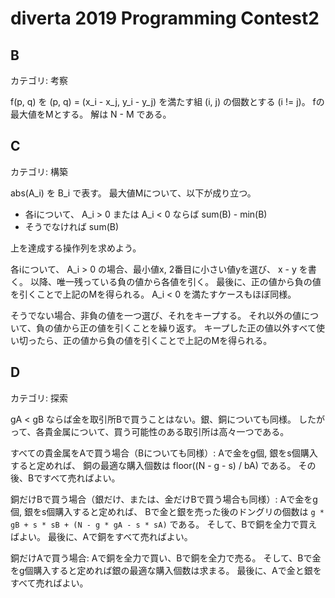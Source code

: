 # diverta 2019 Programming Contest2

## B
カテゴリ: 考察

f(p, q) を (p, q) = (x_i - x_j, y_i - y_j) を満たす組 (i, j) の個数とする (i != j)。
fの最大値をMとする。
解は N - M である。

## C
カテゴリ: 構築

abs(A_i) を B_i で表す。
最大値Mについて、以下が成り立つ。

* 各iについて、 A_i > 0 または A_i < 0 ならば sum(B) - min(B)
* そうでなければ sum(B)

上を達成する操作列を求めよう。

各iについて、 A_i > 0 の場合、最小値x, 2番目に小さい値yを選び、 x - y を書く。
以降、唯一残っている負の値から各値を引く。
最後に、正の値から負の値を引くことで上記のMを得られる。
A_i < 0 を満たすケースもほぼ同様。

そうでない場合、非負の値を一つ選び、それをキープする。
それ以外の値について、負の値から正の値を引くことを繰り返す。
キープした正の値以外すべて使い切ったら、正の値から負の値を引くことで上記のMを得られる。

## D
カテゴリ: 探索

gA < gB ならば金を取引所Bで買うことはない。銀、銅についても同様。
したがって、各貴金属について、買う可能性のある取引所は高々一つである。

すべての貴金属をAで買う場合（Bについても同様）: Aで金をg個, 銀をs個購入すると定めれば、
銅の最適な購入個数は floor((N - g - s) / bA) である。
その後、Bですべて売ればよい。

銅だけBで買う場合（銀だけ、または、金だけBで買う場合も同様）: Aで金をg個, 銀をs個購入すると定めれば、
Bで金と銀を売った後のドングリの個数は `g * gB + s * sB + (N - g * gA - s * sA)` である。
そして、Bで銅を全力で買えばよい。
最後に、Aで銅をすべて売ればよい。

銅だけAで買う場合: Aで銅を全力で買い、Bで銅を全力で売る。
そして、Bで金をg個購入すると定めれば銀の最適な購入個数は求まる。
最後に、Aで金と銀をすべて売ればよい。
